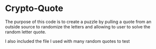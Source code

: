 # Crypto-Quote
The purpose of this code is to create a puzzle by pulling a quote from an outside source to randomize the letters and allowing to user to solve the random letter quote.

I also included the file I used with many random quotes to test 
